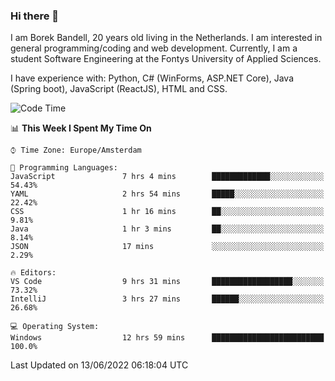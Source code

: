 ### Hi there 👋

I am Borek Bandell, 20 years old living in the Netherlands. I am interested in general programming/coding and web development. Currently, I am a student Software Engineering at the Fontys University of Applied Sciences.

I have experience with: Python, C# (WinForms, ASP.NET Core), Java (Spring boot), JavaScript (ReactJS), HTML and CSS.

<!--START_SECTION:waka-->
![Code Time](http://img.shields.io/badge/Code%20Time-182%20hrs%209%20mins-blue)

📊 **This Week I Spent My Time On** 

```text
⌚︎ Time Zone: Europe/Amsterdam

💬 Programming Languages: 
JavaScript               7 hrs 4 mins        █████████████░░░░░░░░░░░░   54.43% 
YAML                     2 hrs 54 mins       █████░░░░░░░░░░░░░░░░░░░░   22.42% 
CSS                      1 hr 16 mins        ██░░░░░░░░░░░░░░░░░░░░░░░   9.81% 
Java                     1 hr 3 mins         ██░░░░░░░░░░░░░░░░░░░░░░░   8.14% 
JSON                     17 mins             ░░░░░░░░░░░░░░░░░░░░░░░░░   2.29%

🔥 Editors: 
VS Code                  9 hrs 31 mins       ██████████████████░░░░░░░   73.32% 
IntelliJ                 3 hrs 27 mins       ██████░░░░░░░░░░░░░░░░░░░   26.68%

💻 Operating System: 
Windows                  12 hrs 59 mins      █████████████████████████   100.0%

```


 Last Updated on 13/06/2022 06:18:04 UTC
<!--END_SECTION:waka-->

<!--**tcBorek2002/tcBorek2002** is a ✨ _special_ ✨ repository because its `README.md` (this file) appears on your GitHub profile.

Here are some ideas to get you started:

- 🔭 I’m currently working on ...
- 🌱 I’m currently learning ...
- 👯 I’m looking to collaborate on ...
- 🤔 I’m looking for help with ...
- 💬 Ask me about ...
- 📫 How to reach me: ...
- 😄 Pronouns: ...
- ⚡ Fun fact: ...
-->
